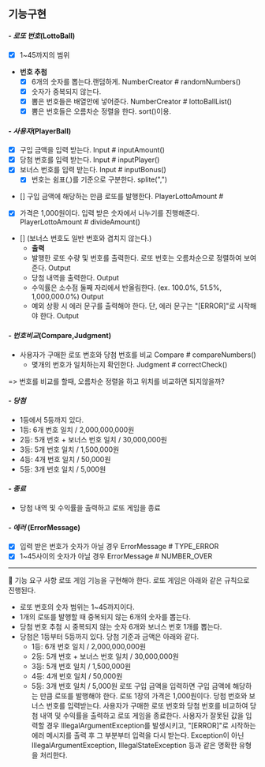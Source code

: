 ## 기능구현

#### _- 로또 번호_(LottoBall)

  - [x] 1~45까지의 범위
- **번호 추첨**
  - [x] 6개의 숫자를 뽑는다.랜덤하게. NumberCreator # randomNumbers()
  - [x] 숫자가 중복되지 않는다.
  - [x] 뽐은 번호들은 배열안에 넣어준다. NumberCreator # lottoBallList()
  - [x] 뽐은 번호들은 오름차순 정렬을 한다. sort()이용.

#### _- 사용자_(PlayerBall)

- [x] 구입 금액을 입력 받는다. Input # inputAmount()
- [x] 당첨 번호를 입력 받는다. Input # inputPlayer()
- [x] 보너스 번호를 입력 받는다. Input # inputBonus()
    - [x] 번호는 쉼표(,)를 기준으로 구분한다. splite(",")
- [] 구입 금액에 해당하는 만큼 로또를 발행한다. PlayerLottoAmount # 
- [x] 가격은 1,000원이다. 입력 받은 숫자에서 나누기를 진행해준다. PlayerLottoAmount # divideAmount()
- [] (보너스 번호도 일반 번호와 겹치지 않는다.)
  - **출력**
  - 발행한 로또 수량 및 번호를 출력한다. 로또 번호는 오름차순으로 정렬하여 보여준다. Output
  - 당첨 내역을 출력한다. Output
  - 수익률은 소수점 둘째 자리에서 반올림한다. (ex. 100.0%, 51.5%, 1,000,000.0%) Output
  - 예외 상황 시 에러 문구를 출력해야 한다. 단, 에러 문구는 "[ERROR]"로 시작해야 한다. Output

#### _- 번호비교_(Compare,Judgment)

- 사용자가 구매한 로또 번호와 당첨 번호를 비교 Compare # compareNumbers()
  - 몇개의 번호가 일치하는지 확인한다. Judgment # correctCheck()

=> 번호를 비교를 할때, 오름차순 정렬을 하고 위치를 비교하면 되지않을까?

#### _- 당첨_

  - 1등에서 5등까지 있다.
  - 1등: 6개 번호 일치 / 2,000,000,000원
  - 2등: 5개 번호 + 보너스 번호 일치 / 30,000,000원
  - 3등: 5개 번호 일치 / 1,500,000원
  - 4등: 4개 번호 일치 / 50,000원
  - 5등: 3개 번호 일치 / 5,000원

#### _- 종료_

  - 당첨 내역 및 수익률을 출력하고 로또 게임을 종료

#### _- 에러_ (ErrorMessage)
- [x] 입력 받은 번호가 숫자가 아닐 경우 ErrorMessage # TYPE_ERROR
- [x] 1~45사이의 숫자가 아닐 경우 ErrorMessage # NUMBER_OVER
<hr>


🚀 기능 요구 사항
로또 게임 기능을 구현해야 한다.
로또 게임은 아래와 같은 규칙으로 진행된다.

- 로또 번호의 숫자 범위는 1~45까지이다.
- 1개의 로또를 발행할 때 중복되지 않는 6개의 숫자를 뽑는다.
- 당첨 번호 추첨 시 중복되지 않는 숫자 6개와 보너스 번호 1개를 뽑는다.
- 당첨은 1등부터 5등까지 있다. 당첨 기준과 금액은 아래와 같다.
    - 1등: 6개 번호 일치 / 2,000,000,000원
    - 2등: 5개 번호 + 보너스 번호 일치 / 30,000,000원
    - 3등: 5개 번호 일치 / 1,500,000원
    - 4등: 4개 번호 일치 / 50,000원
    - 5등: 3개 번호 일치 / 5,000원
      로또 구입 금액을 입력하면 구입 금액에 해당하는 만큼 로또를 발행해야 한다.
      로또 1장의 가격은 1,000원이다.
      당첨 번호와 보너스 번호를 입력받는다.
      사용자가 구매한 로또 번호와 당첨 번호를 비교하여 당첨 내역 및 수익률을 출력하고 로또 게임을 종료한다.
      사용자가 잘못된 값을 입력할 경우 IllegalArgumentException를 발생시키고, "[ERROR]"로 시작하는 에러 메시지를 출력 후 그 부분부터 입력을 다시 받는다.
      Exception이 아닌 IllegalArgumentException, IllegalStateException 등과 같은 명확한 유형을 처리한다.